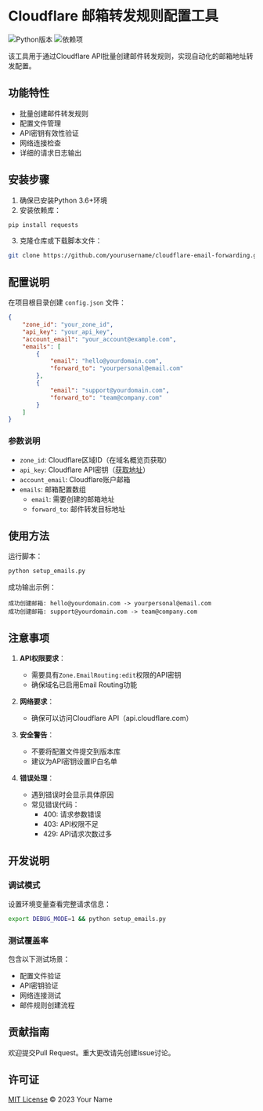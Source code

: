 # Cloudflare 邮箱转发规则配置工具

![Python版本](https://img.shields.io/badge/Python-3.6%2B-blue)
![依赖项](https://img.shields.io/badge/依赖项-requests-green)

该工具用于通过Cloudflare API批量创建邮件转发规则，实现自动化的邮箱地址转发配置。

## 功能特性

- 批量创建邮件转发规则
- 配置文件管理
- API密钥有效性验证
- 网络连接检查
- 详细的请求日志输出

## 安装步骤

1. 确保已安装Python 3.6+环境
2. 安装依赖库：
```bash
pip install requests
```

3. 克隆仓库或下载脚本文件：
```bash
git clone https://github.com/yourusername/cloudflare-email-forwarding.git
```

## 配置说明

在项目根目录创建 `config.json` 文件：

```json
{
    "zone_id": "your_zone_id",
    "api_key": "your_api_key",
    "account_email": "your_account@example.com",
    "emails": [
        {
            "email": "hello@yourdomain.com",
            "forward_to": "yourpersonal@email.com"
        },
        {
            "email": "support@yourdomain.com",
            "forward_to": "team@company.com"
        }
    ]
}
```

### 参数说明
- `zone_id`: Cloudflare区域ID（在域名概览页获取）
- `api_key`: Cloudflare API密钥（[获取地址](https://dash.cloudflare.com/profile/api-tokens)）
- `account_email`: Cloudflare账户邮箱
- `emails`: 邮箱配置数组
  - `email`: 需要创建的邮箱地址
  - `forward_to`: 邮件转发目标地址

## 使用方法

运行脚本：
```bash
python setup_emails.py
```

成功输出示例：
```
成功创建邮箱: hello@yourdomain.com -> yourpersonal@email.com
成功创建邮箱: support@yourdomain.com -> team@company.com
```

## 注意事项

1. **API权限要求**：
   - 需要具有`Zone.EmailRouting:edit`权限的API密钥
   - 确保域名已启用Email Routing功能

2. **网络要求**：
   - 确保可以访问Cloudflare API（api.cloudflare.com）

3. **安全警告**：
   - 不要将配置文件提交到版本库
   - 建议为API密钥设置IP白名单

4. **错误处理**：
   - 遇到错误时会显示具体原因
   - 常见错误代码：
     - 400: 请求参数错误
     - 403: API权限不足
     - 429: API请求次数过多

## 开发说明

### 调试模式
设置环境变量查看完整请求信息：
```bash
export DEBUG_MODE=1 && python setup_emails.py
```

### 测试覆盖率
包含以下测试场景：
- 配置文件验证
- API密钥验证
- 网络连接测试
- 邮件规则创建流程

## 贡献指南
欢迎提交Pull Request。重大更改请先创建Issue讨论。

## 许可证
[MIT License](LICENSE) © 2023 Your Name
